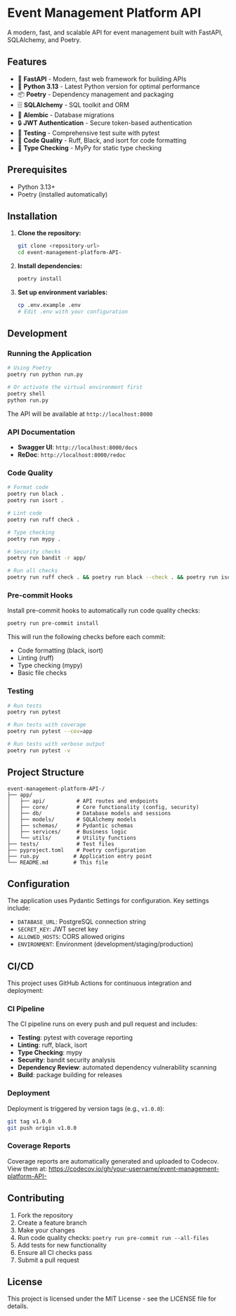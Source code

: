 # Event Management Platform API

A modern, fast, and scalable API for event management built with FastAPI, SQLAlchemy, and Poetry.

## Features

- 🚀 **FastAPI** - Modern, fast web framework for building APIs
- 🐍 **Python 3.13** - Latest Python version for optimal performance
- 📦 **Poetry** - Dependency management and packaging
- 🗄️ **SQLAlchemy** - SQL toolkit and ORM
- 🔄 **Alembic** - Database migrations
- 🔒 **JWT Authentication** - Secure token-based authentication
- 🧪 **Testing** - Comprehensive test suite with pytest
- 🎨 **Code Quality** - Ruff, Black, and isort for code formatting
- 📝 **Type Checking** - MyPy for static type checking

## Prerequisites

- Python 3.13+
- Poetry (installed automatically)

## Installation

1. **Clone the repository:**
   ```bash
   git clone <repository-url>
   cd event-management-platform-API-
   ```

2. **Install dependencies:**
   ```bash
   poetry install
   ```

3. **Set up environment variables:**
   ```bash
   cp .env.example .env
   # Edit .env with your configuration
   ```

## Development

### Running the Application

```bash
# Using Poetry
poetry run python run.py

# Or activate the virtual environment first
poetry shell
python run.py
```

The API will be available at `http://localhost:8000`

### API Documentation

- **Swagger UI**: `http://localhost:8000/docs`
- **ReDoc**: `http://localhost:8000/redoc`

### Code Quality

```bash
# Format code
poetry run black .
poetry run isort .

# Lint code
poetry run ruff check .

# Type checking
poetry run mypy .

# Security checks
poetry run bandit -r app/

# Run all checks
poetry run ruff check . && poetry run black --check . && poetry run isort --check-only . && poetry run mypy .
```

### Pre-commit Hooks

Install pre-commit hooks to automatically run code quality checks:

```bash
poetry run pre-commit install
```

This will run the following checks before each commit:
- Code formatting (black, isort)
- Linting (ruff)
- Type checking (mypy)
- Basic file checks

### Testing

```bash
# Run tests
poetry run pytest

# Run tests with coverage
poetry run pytest --cov=app

# Run tests with verbose output
poetry run pytest -v
```

## Project Structure

```
event-management-platform-API-/
├── app/
│   ├── api/          # API routes and endpoints
│   ├── core/         # Core functionality (config, security)
│   ├── db/           # Database models and sessions
│   ├── models/       # SQLAlchemy models
│   ├── schemas/      # Pydantic schemas
│   ├── services/     # Business logic
│   └── utils/        # Utility functions
├── tests/            # Test files
├── pyproject.toml    # Poetry configuration
├── run.py           # Application entry point
└── README.md        # This file
```

## Configuration

The application uses Pydantic Settings for configuration. Key settings include:

- `DATABASE_URL`: PostgreSQL connection string
- `SECRET_KEY`: JWT secret key
- `ALLOWED_HOSTS`: CORS allowed origins
- `ENVIRONMENT`: Environment (development/staging/production)

## CI/CD

This project uses GitHub Actions for continuous integration and deployment:

### CI Pipeline

The CI pipeline runs on every push and pull request and includes:

- **Testing**: pytest with coverage reporting
- **Linting**: ruff, black, isort
- **Type Checking**: mypy
- **Security**: bandit security analysis
- **Dependency Review**: automated dependency vulnerability scanning
- **Build**: package building for releases

### Deployment

Deployment is triggered by version tags (e.g., `v1.0.0`):

```bash
git tag v1.0.0
git push origin v1.0.0
```

### Coverage Reports

Coverage reports are automatically generated and uploaded to Codecov. View them at:
https://codecov.io/gh/your-username/event-management-platform-API-

## Contributing

1. Fork the repository
2. Create a feature branch
3. Make your changes
4. Run code quality checks: `poetry run pre-commit run --all-files`
5. Add tests for new functionality
6. Ensure all CI checks pass
7. Submit a pull request

## License

This project is licensed under the MIT License - see the LICENSE file for details.